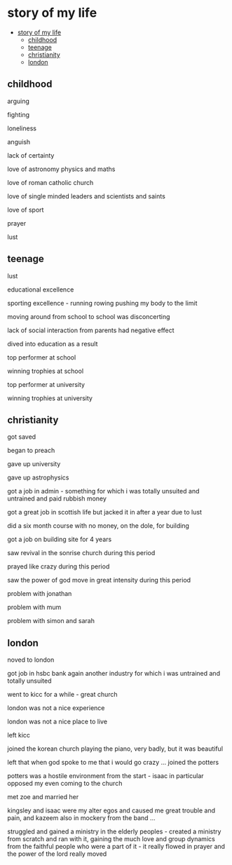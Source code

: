 # story of my life

- [story of my life](#story-of-my-life)
  - [childhood](#childhood)
  - [teenage](#teenage)
  - [christianity](#christianity)
  - [london](#london)


## childhood

arguing

fighting

loneliness

anguish

lack of certainty

love of astronomy physics and maths

love of roman catholic church

love of single minded leaders and scientists and saints

love of sport

prayer

lust

## teenage

lust

educational excellence

sporting excellence - running rowing pushing my body to the limit

moving around from school to school was disconcerting

lack of social interaction from parents had negative effect

dived into education as a result

top performer at school

winning trophies at school

top performer at university

winning trophies at university

## christianity

got saved

began to preach

gave up university

gave up astrophysics

got a job in admin - something for which i was totally unsuited and untrained and paid rubbish money

got a great job in scottish life but jacked it in after a year due to lust

did a six month course with no money, on the dole, for building

got a job on building site for 4 years

saw revival in the sonrise church during this period

prayed like crazy during this period

saw the power of god move in great intensity during this period

problem with jonathan

problem with mum

problem with simon and sarah

## london

noved to london

got job in hsbc bank again another industry for which i was untrained and totally unsuited

went to kicc for a while - great church

london was not a nice experience

london was not a nice place to live

left kicc

joined the korean church playing the piano, very badly, but it was beautiful

left that when god spoke to me that i would go crazy ... joined the potters

potters was a hostile environment from the start - isaac in particular opposed my even coming to the church

met zoe and married her

kingsley and isaac were my alter egos and caused me great trouble and pain, and kazeem also in mockery from the band ...

struggled and gained a ministry in the elderly peoples - created a ministry from scratch and ran with it, gaining the much love and group dynamics from the faithful people who were a part of it - it really flowed in prayer and the power of the lord really moved 
